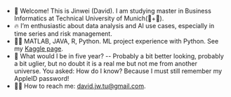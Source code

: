 - 👋 Welcome! This is Jinwei (David). I am studying master in Business Informatics at Technical University of Munich(🥮+🥨).
- 🔥 I’m enthusiastic about data analysis and AI use cases, especially in time series and risk management. 
- 🐱‍💻 MATLAB, JAVA, R, Python. ML project experience with Python. See my [Kaggle page](https://www.kaggle.com/jinweitu).
- 🚀 What would I be in five year? -- Probably a bit better looking, probably a bit uglier, but no doubt it is a real me but not me from another universe. You asked: How do I know? Because I must still remember my AppleID password! 
- 🐱‍🚀 How to reach me:  david.jw.tu@gmail.com.

<!---
tujinwei/tujinwei is a ✨ special ✨ repository because its `README.md` (this file) appears on your GitHub profile.
You can click the Preview link to take a look at your changes.
--->
